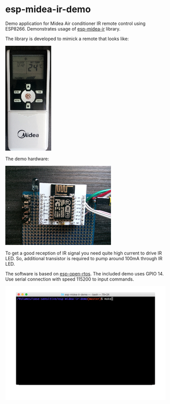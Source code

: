 # esp-midea-ir-demo

Demo application for Midea Air conditioner IR remote control using ESP8266.
Demonstrates usage of [esp-midea-ir](https://github/sheinz/esp-midea-ir) library.

The library is developed to mimick a remote that looks like:

![remote](doc/midea_remote.png)

The demo hardware:

![board](doc/demo_board.png)

To get a good reception of IR signal you need quite high current to drive IR LED.
So, additional transistor is required to pump around 100mA through IR LED.

The software is based on [esp-open-rtos](https://github.com/SuperHouse/esp-open-rtos).
The included demo uses GPIO 14.
Use serial connection with speed 115200 to input commands.

![demo](doc/demo.gif)
